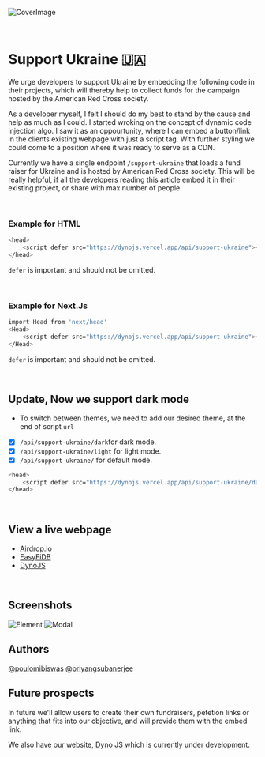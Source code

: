 ![CoverImage](https://media.graphcms.com/N2v87wALSuiUZrRZTeWm)

<br/>

# Support Ukraine 🇺🇦

We urge developers to support Ukraine by embedding the following code in their projects, which will thereby help to collect funds for the campaign hosted by the American Red Cross society.

As a developer myself, I felt I should do my best to stand by the cause and help as much as I could. I started wroking on the concept of dynamic code injection algo. I saw it as an oppourtunity, where I can embed a button/link in the clients existing webpage with just a script tag. With further styling we could come to a position where it was ready to serve as a CDN.

Currently we have a single endpoint `/support-ukraine` that loads a fund raiser for Ukraine and is hosted by American Red Cross society. This will be really helpful, if all the developers reading this article embed it in their existing project, or share with max number of people.

<br/>

### Example for HTML
```bash
<head>
    <script defer src="https://dynojs.vercel.app/api/support-ukraine"></script>
</head>
```

`defer` is important and should not be omitted.

<br/>

### Example for Next.Js
```bash
import Head from 'next/head'
<Head>
    <script defer src="https://dynojs.vercel.app/api/support-ukraine"></script>
</Head>
```

`defer` is important and should not be omitted.

<br/>

## Update, Now we support dark mode

- To switch between themes, we need to add our desired theme, at the end of script `url`
- [X] `/api/support-ukraine/dark`for dark mode.
- [X] `/api/support-ukraine/light` for light mode.
- [X] `/api/support-ukraine/` for default mode.

```bash
<head>
    <script defer src="https://dynojs.vercel.app/api/support-ukraine/dark"></script>
</head>
``` 

<br/>

## View a live webpage

- [Airdrop.io](https://airdropio.vercel.app/)
- [EasyFiDB](https://easyfidb.herokuapp.com/)
- [DynoJS](https://dynojs.vercel.app/)

<br/>

## Screenshots

![Element](http://media.graphcms.com/QpctvWYQ1ukK8amEj9Py)
![Modal](http://media.graphcms.com/HKEcFgDTuyibPOGY4QDB)

## Authors

[@poulomibiswas](https://github.com/poulomi-biswas)
[@priyangsubanerjee](https://github.com/priyangsubanerjee)

## Future prospects

In future we'll allow users to create their own fundraisers, petetion links or anything that fits into our objective, and will provide them with the embed link.

We also have our website, [Dyno JS](https://dynocdn.vercel.app) which is currently under development.

